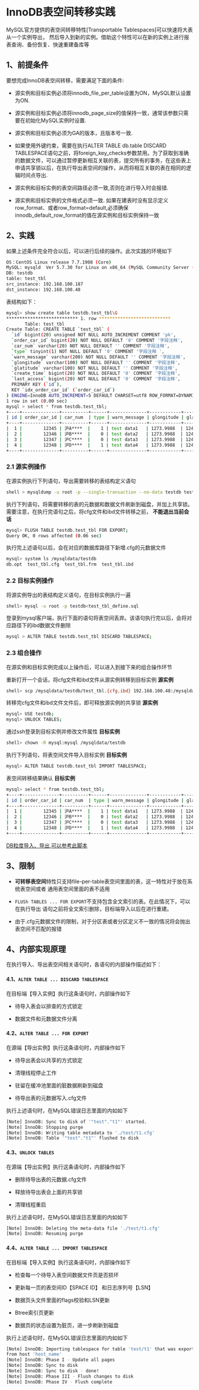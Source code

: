 # InnoDB表空间转移实践

MySQL官方提供的表空间转移特性[Transportable Tablespaces]可以快速将大表从一个实例导出，
然后导入到新的实例。借助这个特性可以在新的实例上进行报表查询、备份恢复、快速重建备库等

## 1、前提条件
要想完成InnoDB表空间转移，需要满足下面的条件:

- 源实例和目标实例必须将innodb_file_per_table设置为ON，MySQL默认设置为ON.

- 源实例和目标实例必须将innodb_page_size的值保持一致，通常该参数只需要在初始化MySQL实例时设置.

- 源实例和目标实例必须为GA的版本，且版本号一致.

- 如果使用外键约束，需要在执行ALTER TABLE db.table DISCARD TABLESPACE语句之前，将foreign_key_checks参数禁用。为了获取到准确的数据文件，可以通过暂停更新相互关联的表，提交所有的事务，在这些表上申请共享锁以后，在执行导出表空间的操作，从而将相互关联的表在相同的逻辑时间点导出.

- 源实例和目标实例的表空间路径必须一致,否则在进行导入时会报错.

- 源实例和目标实例的文件格式必须一致. 如果在建表时没有显示定义row_format、或者row_format=default,必须确保innodb_default_row_format的值在源实例和目标实例保持一致
## 2、实践

如果上述条件完全符合以后，可以进行后续的操作。此次实践的环境如下
```bash
OS：CentOS Linux release 7.7.1908 (Core)
MySQL: mysqld  Ver 5.7.30 for Linux on x86_64 (MySQL Community Server (GPL))
DB: testdb 
table: test_tbl
src_instance: 192.168.100.187
dst_instance: 192.168.100.48
```

表结构如下：
```bash
mysql> show create table testdb.test_tbl\G
*************************** 1. row ***************************
       Table: test_tbl
Create Table: CREATE TABLE `test_tbl` (
  `id` bigint(20) unsigned NOT NULL AUTO_INCREMENT COMMENT 'pk',
  `order_car_id` bigint(20) NOT NULL DEFAULT '0' COMMENT '字段注释',
  `car_num` varchar(20) NOT NULL DEFAULT '' COMMENT '字段注释',
  `type` tinyint(1) NOT NULL DEFAULT '0' COMMENT '字段注释 ',
  `warn_message` varchar(200) NOT NULL DEFAULT '' COMMENT '字段注释',
  `glongitude` varchar(100) NOT NULL DEFAULT '' COMMENT '字段注释',
  `glatitude` varchar(100) NOT NULL DEFAULT '' COMMENT '字段注释',
  `create_time` bigint(20) NOT NULL DEFAULT '0' COMMENT '字段注释',
  `last_access` bigint(20) NOT NULL DEFAULT '0' COMMENT '字段注释',
  PRIMARY KEY (`id`),
  KEY `idx_order_car_id` (`order_car_id`)
) ENGINE=InnoDB AUTO_INCREMENT=5 DEFAULT CHARSET=utf8 ROW_FORMAT=DYNAMIC COMMENT='表注释信息'
1 row in set (0.00 sec)
mysql > select * from testdb.test_tbl;
+----+--------------+----------+------+--------------+------------+-------------+-------------+--------------+
| id | order_car_id | car_num  | type | warn_message | glongitude | glatitude   | create_time | last_access  |
+----+--------------+----------+------+--------------+------------+-------------+-------------+--------------+
|  1 |        12345 | 沪A****  |    1 | test data1   | 1273.9988  | 124523.9988 |   168343434 | 168348367634 |
|  2 |        12346 | 沪B****  |    0 | test data2   | 1273.9988  | 124523.9988 |   168343434 | 168348367634 |
|  3 |        12347 | 沪C****  |    0 | test data3   | 1273.9988  | 124523.9988 |   168343434 | 168348367634 |
|  4 |        12348 | 沪D****  |    1 | test data4   | 1273.9988  | 124523.9988 |   168343434 | 168348367634 |
+----+--------------+----------+------+--------------+------------+-------------+-------------+--------------+
```

### 2.1 源实例操作

在源实例执行下列语句，导出需要转移的表结构定义语句
```bash
shell > mysqldump -u root -p --single-transaction --no-data testdb test_tbl>test_tbl_define.sql
```

执行下列语句，将需要转移的表的元数据和数据文件刷新到磁盘，并加上共享锁。需要注意，在执行完语句之后，将cfg文件和ibd文件转移之前，
**不能退出当前会话**
```bash
mysql> FLUSH TABLE testdb.test_tbl FOR EXPORT;
Query OK, 0 rows affected (0.06 sec)
```
执行完上述语句以后，会在对应的数据库路径下新增.cfg的元数据文件
```bash
mysql> system ls /mysqldata/testdb
db.opt  test_tbl.cfg  test_tbl.frm  test_tbl.ibd
```

### 2.2 目标实例操作

将源实例导出的表结构定义语句，在目标实例执行一遍
```bash
shell> mysql -u root -p testdb<test_tbl_define.sql
```

登录到mysql客户端，执行下面的语句将表空间丢弃。该语句执行完以后，会将对应路径下的ibd数据文件删除
```bash
mysql > ALTER TABLE testdb.test_tbl DISCARD TABLESPACE;
```

### 2.3 组合操作

在源实例和目标实例完成以上操作后，可以进入到接下来的组合操作环节

重新打开一个会话，将cfg文件和ibd文件从源实例转移到目标实例 **源实例**
```bash
shell> scp /mysqldata/testdb/test_tbl.{cfg,ibd} 192.168.100.48:/mysqldata/testdb
```

转移完cfg文件和ibd文件文件后，即可释放源实例的共享锁 **源实例**
```bash
mysql> USE testdb;
mysql> UNLOCK TABLES;
```

通过ssh登录到目标实例并修改文件属性 **目标实例**
```bash
shell> chown -R mysql:mysql /mysqldata/testdb
```

执行下列语句，将表空间文件导入目标实例 **目标实例**
```bash
mysql> ALTER TABLE testdb.test_tbl IMPORT TABLESPACE;
```

表空间转移结果确认 **目标实例**
```bash
mysql> select * from testdb.test_tbl;
+----+--------------+----------+------+--------------+------------+-------------+-------------+--------------+
| id | order_car_id | car_num  | type | warn_message | glongitude | glatitude   | create_time | last_access  |
+----+--------------+----------+------+--------------+------------+-------------+-------------+--------------+
|  1 |        12345 | 沪A****  |    1 | test data1   | 1273.9988  | 124523.9988 |   168343434 | 168348367634 |
|  2 |        12346 | 沪B****  |    0 | test data2   | 1273.9988  | 124523.9988 |   168343434 | 168348367634 |
|  3 |        12347 | 沪C****  |    0 | test data3   | 1273.9988  | 124523.9988 |   168343434 | 168348367634 |
|  4 |        12348 | 沪D****  |    1 | test data4   | 1273.9988  | 124523.9988 |   168343434 | 168348367634 |
+----+--------------+----------+------+--------------+------------+-------------+-------------+--------------+
```

[DB粒度导入、导出,可以参考此脚本](https://github.com/blylei/frabit-toolkit/blob/main/mysql/tablespace_io.sh)


## 3、限制

- **可转移表空间**特性只支持file-per-table表空间里面的表，这一特性对于放在系统表空间或者
  通用表空间里面的表不适用
  
- ```FLUSh TABLES ... FOR EXPORT```不支持包含全文索引的表。在此情况下，可以在执行导出
  语句之前将全文索引删除，目标端导入以后在进行重建。
  
- 由于.cfg元数据文件的限制，对于分区表或者分区定义不一致的情况将会抛出表空间不匹配的报错

## 4、内部实现原理

在执行导入、导出表空间相关语句时，各语句的内部操作描述如下：

#### 4.1、```ALTER TABLE ... DISCARD TABLESPACE```
在目标端【导入实例】执行这条语句时，内部操作如下

- 待导入表会以排查的方式锁定 

- 数据文件和元数据文件分离

#### 4.2、```ALTER TABLE ... FOR EXPORT```
在源端【导出实例】执行这条语句时，内部操作如下

- 待导出表会以共享的方式锁定

- 清理线程停止工作

- 驻留在缓冲池里面的脏数据刷新到磁盘

- 待导出表的元数据写入.cfg文件

执行上述语句时，在MySQL错误日志里面的内如如下
```bash
[Note] InnoDB: Sync to disk of '"test"."t1"' started.
[Note] InnoDB: Stopping purge
[Note] InnoDB: Writing table metadata to './test/t1.cfg'
[Note] InnoDB: Table '"test"."t1"' flushed to disk
```

#### 4.3、```UNLOCK TABLES```
在源端【导出实例】执行这条语句时，内部操作如下

- 删除待导出表的元数据.cfg文件
  
- 释放待导出表会上面的共享锁

- 清理线程重启

执行上述语句时，在MySQL错误日志里面的内如如下
```bash
[Note] InnoDB: Deleting the meta-data file './test/t1.cfg'
[Note] InnoDB: Resuming purge
```

#### 4.4、```ALTER TABLE ... IMPORT TABLESPACE```
在目标端【导入实例】执行这条语句时，内部操作如下

- 检查每一个待导入表空间数据文件页是否损坏
  
- 更新每一页的表空间ID【SPACE ID】 和日志序列号【LSN】

- 数据页头文件里面的flags校验和LSN更新

- Btree索引页更新

- 数据页的状态设置为脏页，进一步刷新到磁盘

执行上述语句时，在MySQL错误日志里面的内如如下
```bash
[Note] InnoDB: Importing tablespace for table 'test/t1' that was exported
from host 'host_name'
[Note] InnoDB: Phase I - Update all pages
[Note] InnoDB: Sync to disk
[Note] InnoDB: Sync to disk - done!
[Note] InnoDB: Phase III - Flush changes to disk
[Note] InnoDB: Phase IV - Flush complete
```